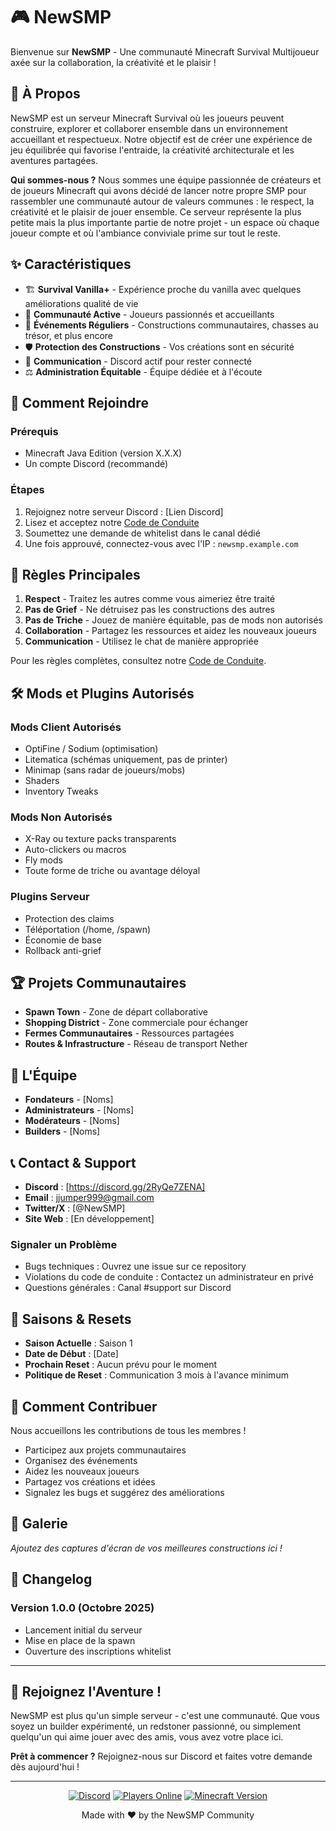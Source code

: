 # 🎮 NewSMP

Bienvenue sur **NewSMP** - Une communauté Minecraft Survival Multijoueur axée sur la collaboration, la créativité et le plaisir !

## 📖 À Propos

NewSMP est un serveur Minecraft Survival où les joueurs peuvent construire, explorer et collaborer ensemble dans un environnement accueillant et respectueux. Notre objectif est de créer une expérience de jeu équilibrée qui favorise l'entraide, la créativité architecturale et les aventures partagées.

**Qui sommes-nous ?** Nous sommes une équipe passionnée de créateurs et de joueurs Minecraft qui avons décidé de lancer notre propre SMP pour rassembler une communauté autour de valeurs communes : le respect, la créativité et le plaisir de jouer ensemble. Ce serveur représente la plus petite mais la plus importante partie de notre projet - un espace où chaque joueur compte et où l'ambiance conviviale prime sur tout le reste.

## ✨ Caractéristiques

- 🏗️ **Survival Vanilla+** - Expérience proche du vanilla avec quelques améliorations qualité de vie
- 🤝 **Communauté Active** - Joueurs passionnés et accueillants
- 🎯 **Événements Réguliers** - Constructions communautaires, chasses au trésor, et plus encore
- 🛡️ **Protection des Constructions** - Vos créations sont en sécurité
- 💬 **Communication** - Discord actif pour rester connecté
- ⚖️ **Administration Équitable** - Équipe dédiée et à l'écoute

## 🚀 Comment Rejoindre

### Prérequis
- Minecraft Java Edition (version X.X.X)
- Un compte Discord (recommandé)

### Étapes
1. Rejoignez notre serveur Discord : [Lien Discord]
2. Lisez et acceptez notre [Code de Conduite](CODE_OF_CONDUCT.md)
3. Soumettez une demande de whitelist dans le canal dédié
4. Une fois approuvé, connectez-vous avec l'IP : `newsmp.example.com`

## 🎯 Règles Principales

1. **Respect** - Traitez les autres comme vous aimeriez être traité
2. **Pas de Grief** - Ne détruisez pas les constructions des autres
3. **Pas de Triche** - Jouez de manière équitable, pas de mods non autorisés
4. **Collaboration** - Partagez les ressources et aidez les nouveaux joueurs
5. **Communication** - Utilisez le chat de manière appropriée

Pour les règles complètes, consultez notre [Code de Conduite](CODE_OF_CONDUCT.md).

## 🛠️ Mods et Plugins Autorisés

### Mods Client Autorisés
- OptiFine / Sodium (optimisation)
- Litematica (schémas uniquement, pas de printer)
- Minimap (sans radar de joueurs/mobs)
- Shaders
- Inventory Tweaks

### Mods Non Autorisés
- X-Ray ou texture packs transparents
- Auto-clickers ou macros
- Fly mods
- Toute forme de triche ou avantage déloyal

### Plugins Serveur
- Protection des claims
- Téléportation (/home, /spawn)
- Économie de base
- Rollback anti-grief

## 🏆 Projets Communautaires

- **Spawn Town** - Zone de départ collaborative
- **Shopping District** - Zone commerciale pour échanger
- **Fermes Communautaires** - Ressources partagées
- **Routes & Infrastructure** - Réseau de transport Nether

## 👥 L'Équipe

- **Fondateurs** - [Noms]
- **Administrateurs** - [Noms]
- **Modérateurs** - [Noms]
- **Builders** - [Noms]

## 📞 Contact & Support

- **Discord** : [https://discord.gg/2RyQe7ZENA]
- **Email** : jjumper999@gmail.com
- **Twitter/X** : [@NewSMP]
- **Site Web** : [En développement]

### Signaler un Problème
- Bugs techniques : Ouvrez une issue sur ce repository
- Violations du code de conduite : Contactez un administrateur en privé
- Questions générales : Canal #support sur Discord

## 📅 Saisons & Resets

- **Saison Actuelle** : Saison 1
- **Date de Début** : [Date]
- **Prochain Reset** : Aucun prévu pour le moment
- **Politique de Reset** : Communication 3 mois à l'avance minimum

## 🎁 Comment Contribuer

Nous accueillons les contributions de tous les membres !

- Participez aux projets communautaires
- Organisez des événements
- Aidez les nouveaux joueurs
- Partagez vos créations et idées
- Signalez les bugs et suggérez des améliorations

## 📸 Galerie

*Ajoutez des captures d'écran de vos meilleures constructions ici !*

## 📜 Changelog

### Version 1.0.0 (Octobre 2025)
- Lancement initial du serveur
- Mise en place de la spawn
- Ouverture des inscriptions whitelist

---

## 🌟 Rejoignez l'Aventure !

NewSMP est plus qu'un simple serveur - c'est une communauté. Que vous soyez un builder expérimenté, un redstoner passionné, ou simplement quelqu'un qui aime jouer avec des amis, vous avez votre place ici.

**Prêt à commencer ?** Rejoignez-nous sur Discord et faites votre demande dès aujourd'hui !

---

<div align="center">

[![Discord](https://img.shields.io/discord/1277561653403189248?color=7289DA&label=Discord&logo=discord&logoColor=white)](https://discord.gg/2RyQe7ZENA)
[![Players Online](https://img.shields.io/badge/dynamic/json?color=success&label=Joueurs%20en%20ligne&query=players.online&url=https://api.mcsrvstat.us/2/newsmp.example.com)](https://newsmp.example.com)
[![Minecraft Version](https://img.shields.io/badge/Minecraft-1.21.X-brightgreen)](https://www.minecraft.net)

Made with ❤️ by the NewSMP Community

</div>
